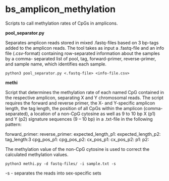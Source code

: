 # bs_amplicon_methylation

Scripts to call methylation rates of CpGs in amplicons. 

**pool_separator.py** 

Separates amplicon reads stored in mixed .fastq-files based on 3 bp-tags added 
to the amplicon reads. The tool takes as input a .fastq-file and an info file 
(.csv-format) containing row-separated information about the samples by a comma-
separated list of pool, tag, forward-primer, reverse-primer, and sample name,
which identifies each sample.

```
python3 pool_separator.py <.fastq-file> <info-file.csv>
```

**methi**

Script that determines the methylation rate of each named CpG contained in the
respective amplicon, separating X and Y chromosomal reads. The script requires 
the forward and reverse primer, the X- and Y-specific amplicon length, the 
tag length, the position of all CpGs within the amplicon (comma-separated), 
a location of a non-CpG cytosine as well as 9 to 10 bp X (p1) and Y (p2) 
signature sequences (9 – 10 bp) in a .txt-file in the following pattern:

forward_primer:
reverse_primer:
expected_length_p1:
expected_length_p2:
tag_length:3
cpg_pos_p1:
cpg_pos_p2:
cx_pos_p1:
cx_pos_p2:
p1:
p2:

The methylation value of the non-CpG cytosine is used to correct the calculated
methylation values.

```
python3 methi.py -d fastq-files/ -i sample.txt -s
```
-s - separates the reads into sex-specific sets
